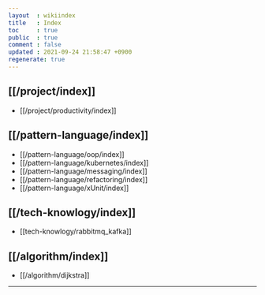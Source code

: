 ```yaml
---
layout  : wikiindex
title   : Index
toc     : true
public  : true
comment : false
updated : 2021-09-24 21:58:47 +0900
regenerate: true
---
```


## [[/project/index]]

* [[/project/productivity/index]]

## [[/pattern-language/index]]

* [[/pattern-language/oop/index]]
* [[/pattern-language/kubernetes/index]]
* [[/pattern-language/messaging/index]]
* [[/pattern-language/refactoring/index]]
* [[/pattern-language/xUnit/index]]

## [[/tech-knowlogy/index]]

* [[tech-knowlogy/rabbitmq_kafka]]

## [[/algorithm/index]]

* [[/algorithm/dijkstra]]

---

